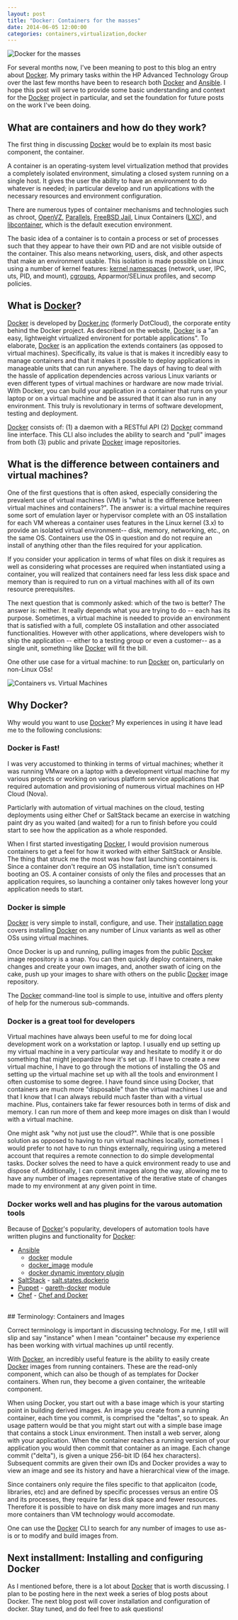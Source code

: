 ```yaml
---
layout: post
title: "Docker: Containers for the masses" 
date: 2014-06-05 12:00:00
categories: containers,virtualization,docker
---
```


![Docker for the masses](/assets/containers_for_the_masses.png)

For several months now, I've been meaning to post to this blog an entry about [Docker][Docker]. My primary tasks within the HP Advanced Technology Group over the last few months have been to research both [Docker][Docker] and [Ansible][Ansible]. I hope this post will serve to provide some basic understanding and context for the [Docker][Docker] project in particular, and set the foundation for future posts on the work I've been doing.


## What are containers and how do they work?

The first thing in discussing [Docker][Docker] would be to explain its most basic component, the container.

A container is an operating-system level virtualization method that provides a completely isolated environment, simulating a closed system running on a single host. It gives the user the ability to have an environment to do whatever is needed; in particular develop and run applications with the necessary resources and environment configuration.

There are numerous types of container mechanisms and technologies such as chroot, [OpenVZ][openvz], [Parallels][parallels], [FreeBSD Jail][freebsd_jail], Linux Containers ([LXC][lxc]), and [libcontainer][libcontainer], which is the default execution environment.

The basic idea of a container is to contain a process or set of processes such that they appear to have their own PID and are not visible outside of the container. This also means networking, users, disk, and other aspects that make an environment usable. This isolation is made possible on Linux using a number of kernel features: [kernel namespaces][kernel_features] (network, user, IPC, uts, PID, and mount), [cgroups][cgroups], Apparmor/SELinux profiles, and secomp policies.


## What is [Docker][Docker]?

[Docker][Docker] is developed by [Docker.inc][Docker.inc] (formerly DotCloud), the corporate entity behind the Docker project. As described on the website, [Docker][Docker] is a "an easy, lightweight virtualized environent for portable applications". To elaborate, [Docker][Docker] is an application the extends containers (as opposed to virtual machines). Specifically, its value is that is makes it incredibly easy to manage containers and that it makes it possible to deploy applications in manageable units that can run anywhere. The days of having to deal with the hassle of application dependencies across various Linux variants or even different types of virtual machines or hardware are now made trivial. With Docker, you can build your application in a container that runs on your laptop or on a virtual machine and be assured that it can also run in any environment. This truly is revolutionary in terms of software development, testing and deployment.

[Docker][Docker] consists of:
  (1) a daemon with a RESTful API 
  (2) [Docker][Docker] command line interface. This CLI also includes the ability to search and "pull" images from both
  (3) public and private [Docker][Docker] image repositories.



## What is the difference between containers and virtual machines?

One of the first questions that is often asked, especially considering the prevalent use of virtual machines (VM) is "what is the difference between virtual machines and containers?". The answer is: a virtual machine requires some sort of emulation layer or hypervisor complete with an OS installation for each VM whereas a container uses features in the Linux kernel (3.x) to provide an isolated virtual environment-- disk, memory, networking, etc., on the same OS.  Containers use the OS in question and do not require an install of anything other than the files required for your application.

If you consider your application in terms of what files on disk it requires as well as considering what processes are required when instantiated using a container, you will realized that containers need far less less disk space and memory than is required to run on a virtual machines with all of its own resource prerequisites.

The next question that is commonly asked: which of the two is better? The answer is: neither. It really depends what you are trying to do -- each has its purpose. Sometimes, a virtual machine is needed to provide an environment that is satisfied with a full, complete OS installation and other associated functionalities.  However with other applications, where developers wish to ship the application -- either to a testing group or even a customer-- as a single unit, something like [Docker][Docker] will fit the bill.

One other use case for a virtual machine: to run [Docker][Docker] on, particularly on non-Linux OSs!


![Containers vs. Virtual Machines](/assets/container_vs_vm.jpg)


## Why Docker?

Why would you want to use [Docker][Docker]? My experiences in using it have lead me to the following conclusions:


### Docker is Fast!

I was very accustomed to thinking in terms of virtual machines; whether it was running VMware on a laptop with a development virtual machine for my various projects or working on various platform service applications that required automation and provisioning of numerous virtual machines on HP Cloud (Nova).

Particlarly with automation of virtual machines on the cloud, testing deployments using either Chef or SaltStack became an exercise in watching paint dry as you waited (and waited) for a run to finish before you could start to see how the application as a whole responded.

When I first started investigating [Docker][Docker], I would provision numerous containers to get a feel for how it worked with either SaltStack or Ansible. The thing that struck me the most was how fast launching containers is. Since a container don't require an OS installation, time isn't consumed booting an OS. A container consists of only the files and processes that an application requires, so launching a container only takes however long your application needs to start.


### Docker is simple

[Docker][Docker] is very simple to install, configure, and use. Their [installation page][docker_installation] covers installing [Docker][Docker] on any number of Linux variants as well as other OSs using virtual machines.

Once Docker is up and running, pulling images from the public [Docker][Docker] image repository is a snap.  You can then quickly deploy containers, make changes and create your own images, and, another swath of icing on the cake, push up your images to share with others on the public [Docker][Docker] image repository.

The [Docker][Docker] command-line tool is simple to use, intuitive and offers plenty of help for the numerous sub-commands.

### Docker is a great tool for developers

Virtual machines have always been useful to me for doing local development work on a workstation or laptop. I usually end up setting up my virtual machine in a very particular way and hesitate to modify it or do something that might jeopardize how it's set up. If I have to create a new virtual machine, I have to go through the motions of installing the OS and setting up the virtual machine set up with all the tools and environment I often customise to some degree. I have found since using Docker, that containers are much more "disposable" than the virtual machines I use and that I know that I can always rebuild much faster than with a virtual machine. Plus, containers take far fewer resources both in terms of disk and memory. I can run more of them and keep more images on disk than I would with a virtual machine.

One might ask "why not just use the cloud?". While that is one possible solution as opposed to having to run virtual machines locally, sometimes I would prefer to not have to run things externally, requiring using a metered account that requires a remote connection to do simple developmental tasks. Docker solves the need to have a quick environment ready to use and dispose of.  Additionally, I can commit images along the way, allowing me to have any number of images representative of the iterative state of changes made to my environment at any given point in time.


### Docker works well and has plugins for the varous automation tools

Because of [Docker][Docker]'s popularity, developers of automation tools have written plugins and functionality for [Docker][Docker]:

- [Ansible][Ansible] 
  - [docker][docker_ansible] module
  - [docker_image][docker_image_ansible] module
  - [docker dynamic inventory plugin][docker_inventory_ansible] 
- [SaltStack][SaltStack] - [salt.states.dockerio][salt_states_dockerio]
- [Puppet][SaltStack] - [gareth-docker][gareth-docker] module
- [Chef][Chef] - [Chef and Docker][chef_docker]

<br />
## Terminology: Containers and Images

Correct terminology is important in discussing technology. For me, I still will slip and say "instance" when I mean "container" because my experience has been working with virtual machines up until recently.

With [Docker][Docker], an incredibly useful feature is the ability to easily create [Docker][Docker] images from running containers. These are the read-only component, which can also be though of as templates for Docker containers.  When run, they become a given container, the writeable component.

When using Docker, you start out with a base image which is your starting point in building derived images. An image you create from a running container, each time you commit, is comprised the "deltas", so to speak. An usage pattern would be that you might start out with a simple base image that contains a stock Linux environment. Then install a web server, along with your application. When the container reaches a running version of your application you would then commit that container as an image. Each change commit ("delta"), is given a unique 256-bit ID (64 hex characters). Subsequent commits are given their own IDs and Docker provides a way to view an image and see its history and have a hierarchical view of the image.

Since containers only require the files specific to that applicaiton (code, libraries, etc) and are defined by specific processes versus an entire OS and its processes, they require far less disk space and fewer resources.  Therefore it is possible to have on disk many more images and run many more containers than VM technology would accomodate.

One can use the [Docker][Docker] CLI to search for any number of images to use as-is or to modify and build images from.


## Next installment: Installing and configuring Docker

As I mentioned before, there is a lot about [Docker][Docker] that is worth discussing. I plan to be posting here in the next week a series of blog posts about Docker. The next blog post will cover installation and configuration of docker. Stay tuned, and do feel free to ask questions!


[Docker]: http://docker.io
[Docker.inc]: http://docker.com
[docker_signup]: https://www.docker.io/account/signup/
[docker_installation]: http://docs.docker.io/installation/#installation
[kernel_features]: http://www.kbartocha.com/tag/linux-kernel-namespaces/
[cgroups]: https://access.redhat.com/site/documentation/en-US/Red_Hat_Enterprise_Linux/6/html/Resource_Management_Guide/ch01.html
[libcontainer]: http://blog.docker.com/2014/03/docker-0-9-introducing-execution-drivers-and-libcontainer/
[lxc]: https://linuxcontainers.org/
[parallels]: http://www.parallels.com/
[openvz]: http://openvz.org/Main_Page
[freebsd_jail]: http://www.freebsd.org/doc/handbook/jails.html
[dockerfile]: http://docs.docker.io/reference/builder/
[docker_ansible]: http://docs.ansible.com/docker_module.html
[docker_image_ansible]: http://docs.ansible.com/docker_image_module.html
[docker_inventory_ansible]: https://github.com/ansible/ansible/blob/devel/plugins/inventory/docker.yml
[salt_states_dockerio]: http://docs.saltstack.com/en/latest/ref/states/all/salt.states.dockerio.html
[gareth-docker]: https://forge.puppetlabs.com/garethr/docker
[chef_docker]: http://www.getchef.com/blog/2014/04/23/chef-docker-automating-container-workflows/
[Ansible]: http://www.ansible.com/home
[SaltStack]: http://www.saltstack.com/
[Puppet]: http://puppetlabs.com/puppet/puppet-enterprise?gclid=CKvX14_85b4CFSgQ7AodhlMAwQ
[Chef]: http://www.getchef.com/chef/
[Solum]: https://wiki.openstack.org/wiki/Solum
[ansible_galaxy]: https://galaxy.ansible.com
[ansible_docker_presentation]: http://www.slideshare.net/PatrickGalbraith/docker-ansible-34909080
[nova_containers_openstack]: http://blog.docker.io/2013/06/openstack-docker-manage-linux-containers-with-nova/
[dockenstack]: https://index.docker.io/u/ewindisch/dockenstack/
[openstack_docker]: https://wiki.openstack.org/wiki/Docker
[openshift]: https://www.openshift.com/?sc_cid=70160000000UJArAAO&gclid=COfd-Oz-5b4CFcHm7AodS1gA7Q
[freebsd_jail]: http://www.freebsd.org/doc/handbook/jails.html 
